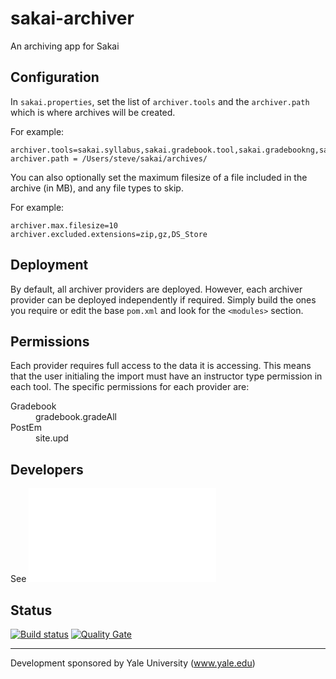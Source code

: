 # sakai-archiver
An archiving app for Sakai

## Configuration

In `sakai.properties`, set the list of `archiver.tools` and the `archiver.path` which is where archives will be created. 

For example:
```
archiver.tools=sakai.syllabus,sakai.gradebook.tool,sakai.gradebookng,sakai.resources,sakai.assignment.grades,sakai.forums,sakai.dropbox,sakai.announcements,sakai.iframe.site,sakai.postem,sakai.iframe.annotatedurl,sakai.chat,sakai.samigo.tool,sakai.simple.rss
archiver.path = /Users/steve/sakai/archives/
```

You can also optionally set the maximum filesize of a file included in the archive (in MB), and any file types to skip.

For example:
```
archiver.max.filesize=10
archiver.excluded.extensions=zip,gz,DS_Store
```

## Deployment
By default, all archiver providers are deployed. However, each archiver provider can be deployed independently if required. Simply build the ones you require or edit the base `pom.xml` and look for the `<modules>` section.

## Permissions
Each provider requires full access to the data it is accessing. This means that the user initialing the import must have an instructor type permission in each tool. The specific permissions for each provider are:
<dl>
  <dt>Gradebook</dt>
  <dd>gradebook.gradeAll</dd>
  <dt>PostEm</dt>
  <dd>site.upd</dd>
</dl>

## Developers
See ![DEVELOPERS.md](DEVELOPERS.md)

## Status
[![Build status](https://travis-ci.org/steveswinsburg/sakai-archiver.svg?branch=master)](https://travis-ci.org/steveswinsburg/sakai-archiver) 
[![Quality Gate](https://sonarqube.com/api/badges/gate?key=org.sakaiproject.archiver:archiver)](https://sonarqube.com/dashboard/index/org.sakaiproject.archiver:archiver)

---
Development sponsored by Yale University (www.yale.edu)
